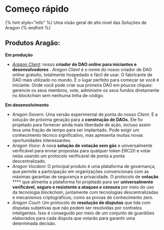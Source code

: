 # Começo rápido

{% hint style="info" %}
Uma visão geral de alto nível das Soluções de Aragon
{% endhint %}

## Produtos Aragão: <a href="#aragon-products" id="aragon-products"></a>

**Em produção**

* [_Aragon Client_](aragon-client/)_:_ nosso **criador de DAO **_**online**_** para iniciantes e desenvolvedores** . _Aragon Client_ é o nome do nosso criador de DAO _online_ gratuito, totalmente hospedado e fácil de usar. O fabricante de DAO mais utilizado no mundo. É o lugar perfeito para começar se você é iniciante. Onde você pode criar sua primeira DAO em poucos cliques: gerencie os seus membros, vote, administre os seus fundos diretamente no _blockchain_ sem nenhuma linha de código.

**Em desenvolvimento**

* _​Aragon Govern_: Uma versão experimental de ponta do nosso _Client_. É a solução de próxima geração para a **construção de DAOs.** Ele foi projetado para fornecer ainda mais liberdade de ação, incluso assim leva uma fração de tempo para ser implantado. Pode exigir um conhecimento técnico significativo, mas apresenta muitas novas oportunidades interessantes.
* ​_Aragon Voice_: A nova **solução de votação sem gás** e universalmente verificável para enviar propostas para qualquer token ERC20 e votar nelas usando um protocolo verificável de ponta a ponta descentralizado.
* ​_Aragon Vocdoni_: O principal produto é uma plataforma de governança, que permite a participação em organizações convencionais com as máximas garantias de segurança e privacidade. O protocolo de **votação** \*\*\*\* que alimenta a plataforma foi projetado para ser **universalmente verificável, seguro e resistente a ataques e censura** por meio do uso da tecnologia _blockchain_, juntamente com tecnologias descentralizadas e mecanismos criptográficos, como as provas de conhecimento zero.
* ​_Aragon Court_: Um protocolo de **resolução de disputas** que lida com disputas subjetivas que não podem ser resolvidas por contratos inteligentes. Isso é conseguido por meio de um conjunto de guardiões elaborados para cada disputa que votarão para garantir uma determinada decisão.
